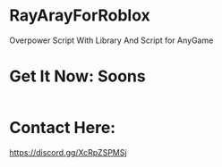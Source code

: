 # RayArayForRoblox
Overpower Script With Library And Script for AnyGame
# Get It Now: Soons
```lua

```

# Contact Here:

https://discord.gg/XcRpZSPMSj
